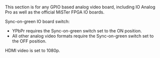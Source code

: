 This section is for any GPIO based analog video board, including IO Analog Pro as well as the official MiSTer FPGA IO boards. 

Sync-on-green IO board switch:
- YPbPr requires the Sync-on-green switch set to the ON position.
- All other analog video formats require the Sync-on-green switch set to the OFF position.

HDMI video is set to 1080p.
